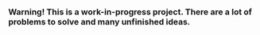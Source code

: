 ### Warning! This is a work-in-progress project. There are a lot of problems to solve and many unfinished ideas.
